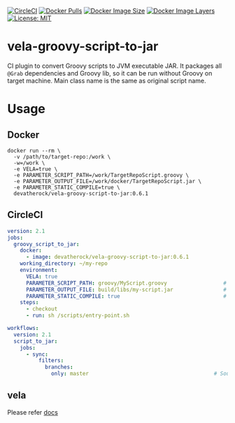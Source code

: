 [![CircleCI](https://circleci.com/gh/devatherock/scriptjar.svg?style=svg)](https://circleci.com/gh/devatherock/scriptjar)
[![Docker Pulls](https://img.shields.io/docker/pulls/devatherock/vela-groovy-script-to-jar.svg)](https://hub.docker.com/r/devatherock/vela-groovy-script-to-jar/)
[![Docker Image Size](https://img.shields.io/docker/image-size/devatherock/vela-groovy-script-to-jar.svg?sort=date)](https://hub.docker.com/r/devatherock/vela-groovy-script-to-jar/)
[![Docker Image Layers](https://img.shields.io/microbadger/layers/devatherock/vela-groovy-script-to-jar.svg)](https://microbadger.com/images/devatherock/vela-groovy-script-to-jar)
[![License: MIT](https://img.shields.io/badge/License-MIT-yellow.svg)](https://opensource.org/licenses/MIT)
# vela-groovy-script-to-jar

CI plugin to convert Groovy scripts to JVM executable JAR. It packages all `@Grab` dependencies and Groovy lib, so it can
be run without Groovy on target machine. Main class name is the same as original script name.

# Usage
## Docker

```
docker run --rm \
  -v /path/to/target-repo:/work \
  -w=/work \
  -e VELA=true \
  -e PARAMETER_SCRIPT_PATH=/work/TargetRepoScript.groovy \
  -e PARAMETER_OUTPUT_FILE=/work/docker/TargetRepoScript.jar \
  -e PARAMETER_STATIC_COMPILE=true \
  devatherock/vela-groovy-script-to-jar:0.6.1
```  

## CircleCI
```yaml
version: 2.1
jobs:
  groovy_script_to_jar:
    docker:
      - image: devatherock/vela-groovy-script-to-jar:0.6.1
    working_directory: ~/my-repo
    environment:
      VELA: true
      PARAMETER_SCRIPT_PATH: groovy/MyScript.groovy                  # Relative path to the groovy script file
      PARAMETER_OUTPUT_FILE: build/libs/my-script.jar                # Relative path to the output file. Optional, defaults to	<script-name>.jar
      PARAMETER_STATIC_COMPILE: true                                 # Indicates whether to compile the script statically
    steps:
      - checkout
      - run: sh /scripts/entry-point.sh

workflows:
  version: 2.1
  script_to_jar:
    jobs:
      - sync:
          filters:
            branches:
              only: master                                        # Source branch
```

## vela
Please refer [docs](DOCS.md)
